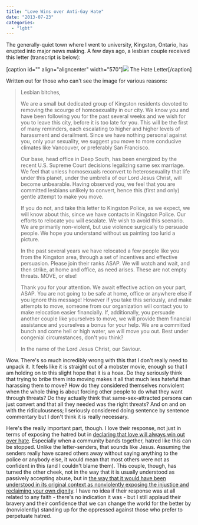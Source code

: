 ```yaml
---
title: "Love Wins over Anti-Gay Hate"
date: "2013-07-23"
categories: 
  - "lgbt"
---
```


The generally-quiet town where I went to university, Kingston, Ontario, has erupted into major news making. A few days ago, a lesbian couple received this letter (transcript is below):

\[caption id="" align="aligncenter" width="570"\]![](http://i.huffpost.com/gen/1253753/thumbs/o-KINGSTON-LESBIAN-LETTER-570.jpg?6) The Hate Letter\[/caption\]

<!--more-->Written out for those who can't see the image for various reasons:

> Lesbian bitches,
> 
> We are a small but dedicated group of Kingston residents devoted to removing the scourge of homosexuality in our city. We know you and have been following you for the past several weeks and we wish for you to leave this city, before it is too late for you. This will be the first of many reminders, each escalating to higher and higher levels of harassment and derailment. Since we have nothing personal against you, only your sexuality, we suggest you move to more conducive climates like Vancouver, or preferably San Francisco.
> 
> Our base, head office in Deep South, has been energized by the recent U.S. Supreme Court decisions legalizing same sex marriage. We feel that unless homosexuals reconvert to heterosexuality that life under this planet, under the umbrella of our Lord Jesus Christ, will become unbearable. Having observed you, we feel that you are committed lesbians unlikely to convert, hence this (first and only) gentle attempt to make you move.
> 
> If you do not, and take this letter to Kingston Police, as we expect, we will know about this, since we have contacts in Kingston Police. Our efforts to relocate you will escalate. We wish to avoid this scenario. We are primarily non-violent, but use violence surgically to persuade people. We hope you understand without us painting too lurid a picture.
> 
> In the past several years we have relocated a few people like you from the Kingston area, through a set of incentives and effective persuasion. Please join their ranks ASAP. We will watch and wait, and then strike, at home and office, as need arises. These are not empty threats. MOVE, or else!
> 
> Thank you for your attention. We await effective action on your part, ASAP. You are not going to be safe at home, office or anywhere else if you ignore this message! However if you take this seriously, and make attempts to move, someone from our organization will contact you to make relocation easier financially. If, additionally, you persuade another couple like yourselves to move, we will provide them financial assistance and yourselves a bonus for your help. We are a committed bunch and come hell or high water, we will move you out. Best under congenial circumstances, don't you think?
> 
> In the name of the Lord Jesus Christ, our Saviour.

Wow. There's so much incredibly wrong with this that I don't really need to unpack it. It feels like it is straight out of a mobster movie, enough so that I am holding on to this slight hope that it is a hoax. Do they seriously think that trying to bribe them into moving makes it all that much less hateful than harassing them to move? How do they considered themselves nonviolent when the whole thing is about forcing other people to do what they want through threats? Do they actually think that same-sex-attracted persons can just convert and that all they needed was the right threats? And on and on with the ridiculousness; I seriously considered doing sentence by sentence commentary but I don't think it is really necessary.

Here's the really important part, though. I love their response, not just in terms of exposing the hatred but in [declaring that love will always win out over hate](http://www.huffingtonpost.ca/susan-belyea/kingston-hate-letter-to-lesbians_b_3632795.html?utm_hp_ref=fb&src=sp&comm_ref=false "Hate in Our Mailbox"). Especially when a community bands together, hatred like this can be stopped. Unlike the letter-senders, that sounds like Jesus. Assuming the senders really have scared others away without saying anything to the police or anybody else, it would mean that most others were not as confident in this (and I couldn't blame them). This couple, though, has turned the other cheek, not in the way that it is usually understood as passively accepting abuse, but in [the way that it would have been understood in its original context as nonviolently exposing the injustice and reclaiming your own dignity](http://www.themeetinghouse.com/teaching/archives/2013/transforming-communities-june-2013/part-1-be-perfect-be-purple-5462 "The Meeting House Teaching"). I have no idea if their response was at all related to any faith - there's no indication it was - but I still applaud their bravery and their confidence that we can change the world for the better by (nonviolently) standing up for the oppressed against those who prefer to perpetuate hatred.
